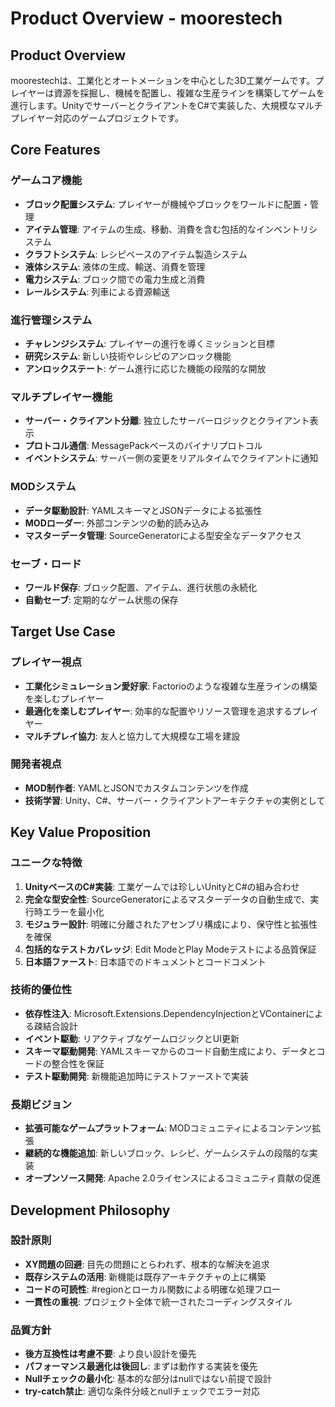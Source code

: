 # Product Overview - moorestech

## Product Overview
moorestechは、工業化とオートメーションを中心とした3D工業ゲームです。プレイヤーは資源を採掘し、機械を配置し、複雑な生産ラインを構築してゲームを進行します。UnityでサーバーとクライアントをC#で実装した、大規模なマルチプレイヤー対応のゲームプロジェクトです。

## Core Features

### ゲームコア機能
- **ブロック配置システム**: プレイヤーが機械やブロックをワールドに配置・管理
- **アイテム管理**: アイテムの生成、移動、消費を含む包括的なインベントリシステム
- **クラフトシステム**: レシピベースのアイテム製造システム
- **液体システム**: 液体の生成、輸送、消費を管理
- **電力システム**: ブロック間での電力生成と消費
- **レールシステム**: 列車による資源輸送

### 進行管理システム
- **チャレンジシステム**: プレイヤーの進行を導くミッションと目標
- **研究システム**: 新しい技術やレシピのアンロック機能
- **アンロックステート**: ゲーム進行に応じた機能の段階的な開放

### マルチプレイヤー機能
- **サーバー・クライアント分離**: 独立したサーバーロジックとクライアント表示
- **プロトコル通信**: MessagePackベースのバイナリプロトコル
- **イベントシステム**: サーバー側の変更をリアルタイムでクライアントに通知

### MODシステム
- **データ駆動設計**: YAMLスキーマとJSONデータによる拡張性
- **MODローダー**: 外部コンテンツの動的読み込み
- **マスターデータ管理**: SourceGeneratorによる型安全なデータアクセス

### セーブ・ロード
- **ワールド保存**: ブロック配置、アイテム、進行状態の永続化
- **自動セーブ**: 定期的なゲーム状態の保存

## Target Use Case

### プレイヤー視点
- **工業化シミュレーション愛好家**: Factorioのような複雑な生産ラインの構築を楽しむプレイヤー
- **最適化を楽しむプレイヤー**: 効率的な配置やリソース管理を追求するプレイヤー
- **マルチプレイ協力**: 友人と協力して大規模な工場を建設

### 開発者視点
- **MOD制作者**: YAMLとJSONでカスタムコンテンツを作成
- **技術学習**: Unity、C#、サーバー・クライアントアーキテクチャの実例として

## Key Value Proposition

### ユニークな特徴
1. **UnityベースのC#実装**: 工業ゲームでは珍しいUnityとC#の組み合わせ
2. **完全な型安全性**: SourceGeneratorによるマスターデータの自動生成で、実行時エラーを最小化
3. **モジュラー設計**: 明確に分離されたアセンブリ構成により、保守性と拡張性を確保
4. **包括的なテストカバレッジ**: Edit ModeとPlay Modeテストによる品質保証
5. **日本語ファースト**: 日本語でのドキュメントとコードコメント

### 技術的優位性
- **依存性注入**: Microsoft.Extensions.DependencyInjectionとVContainerによる疎結合設計
- **イベント駆動**: リアクティブなゲームロジックとUI更新
- **スキーマ駆動開発**: YAMLスキーマからのコード自動生成により、データとコードの整合性を保証
- **テスト駆動開発**: 新機能追加時にテストファーストで実装

### 長期ビジョン
- **拡張可能なゲームプラットフォーム**: MODコミュニティによるコンテンツ拡張
- **継続的な機能追加**: 新しいブロック、レシピ、ゲームシステムの段階的な実装
- **オープンソース開発**: Apache 2.0ライセンスによるコミュニティ貢献の促進

## Development Philosophy

### 設計原則
- **XY問題の回避**: 目先の問題にとらわれず、根本的な解決を追求
- **既存システムの活用**: 新機能は既存アーキテクチャの上に構築
- **コードの可読性**: #regionとローカル関数による明確な処理フロー
- **一貫性の重視**: プロジェクト全体で統一されたコーディングスタイル

### 品質方針
- **後方互換性は考慮不要**: より良い設計を優先
- **パフォーマンス最適化は後回し**: まずは動作する実装を優先
- **Nullチェックの最小化**: 基本的な部分はnullではない前提で設計
- **try-catch禁止**: 適切な条件分岐とnullチェックでエラー対応

